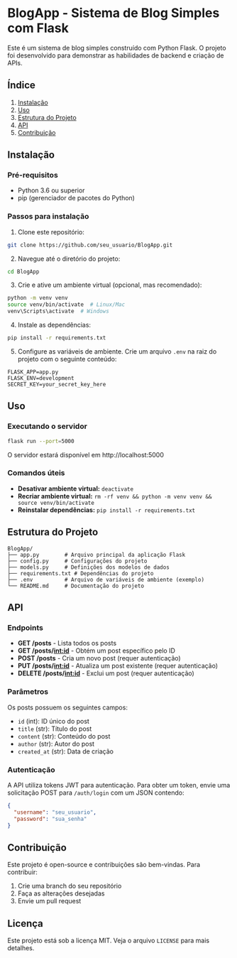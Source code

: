 # BlogApp - Sistema de Blog Simples com Flask

Este é um sistema de blog simples construído com Python Flask. O projeto foi desenvolvido para demonstrar as habilidades de backend e criação de APIs.

## Índice
1. [Instalação](#instalação)
2. [Uso](#uso)
3. [Estrutura do Projeto](#estrutura-do-projeto)
4. [API](#api)
5. [Contribuição](#contribuição)

## Instalação
### Pré-requisitos
- Python 3.6 ou superior
- pip (gerenciador de pacotes do Python)

### Passos para instalação
1. Clone este repositório:
```bash
git clone https://github.com/seu_usuario/BlogApp.git
```
2. Navegue até o diretório do projeto:
```bash
cd BlogApp
```
3. Crie e ative um ambiente virtual (opcional, mas recomendado):
```bash
python -m venv venv
source venv/bin/activate  # Linux/Mac
venv\Scripts\activate  # Windows
```
4. Instale as dependências:
```bash
pip install -r requirements.txt
```
5. Configure as variáveis de ambiente. Crie um arquivo `.env` na raiz do projeto com o seguinte conteúdo:
```env
FLASK_APP=app.py
FLASK_ENV=development
SECRET_KEY=your_secret_key_here
```

## Uso
### Executando o servidor
```bash
flask run --port=5000
```
O servidor estará disponível em http://localhost:5000

### Comandos úteis
- **Desativar ambiente virtual:** `deactivate`
- **Recriar ambiente virtual:** `rm -rf venv && python -m venv venv && source venv/bin/activate`
- **Reinstalar dependências:** `pip install -r requirements.txt`

## Estrutura do Projeto
```
BlogApp/    
├── app.py        # Arquivo principal da aplicação Flask
├── config.py     # Configurações do projeto
├── models.py     # Definições dos modelos de dados
├── requirements.txt # Dependências do projeto
├── .env          # Arquivo de variáveis de ambiente (exemplo)
└── README.md     # Documentação do projeto
```

## API
### Endpoints
- **GET /posts** - Lista todos os posts
- **GET /posts/<int:id>** - Obtém um post específico pelo ID
- **POST /posts** - Cria um novo post (requer autenticação)
- **PUT /posts/<int:id>** - Atualiza um post existente (requer autenticação)
- **DELETE /posts/<int:id>** - Exclui um post (requer autenticação)

### Parâmetros
Os posts possuem os seguintes campos:
- `id` (int): ID único do post
- `title` (str): Título do post
- `content` (str): Conteúdo do post
- `author` (str): Autor do post
- `created_at` (str): Data de criação

### Autenticação
A API utiliza tokens JWT para autenticação. Para obter um token, envie uma solicitação POST para `/auth/login` com um JSON contendo:
```json
{
  "username": "seu_usuario",
  "password": "sua_senha"
}
```

## Contribuição
Este projeto é open-source e contribuições são bem-vindas. Para contribuir:
1. Crie uma branch do seu repositório
2. Faça as alterações desejadas
3. Envie um pull request

## Licença
Este projeto está sob a licença MIT. Veja o arquivo `LICENSE` para mais detalhes.